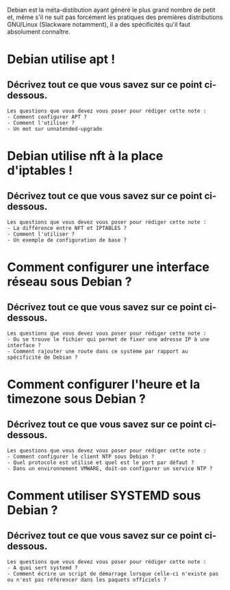 Debian est la méta-distibution ayant généré le plus grand nombre de petit et, même s'il ne suit pas forcément les pratiques des premières distributions GNU/Linux (Slackware notamment), il a des spécificités qu'il faut absolument connaître.

# Debian utilise apt !
## Décrivez tout ce que vous savez sur ce point ci-dessous.
```
Les questions que vous devez vous poser pour rédiger cette note :
- Comment configurer APT ?
- Comment l'utiliser ?
- Un mot sur unnatended-upgrade
```

# Debian utilise nft à la place d'iptables !
## Décrivez tout ce que vous savez sur ce point ci-dessous.
```
Les questions que vous devez vous poser pour rédiger cette note :
- La différence entre NFT et IPTABLES ?
- Comment l'utiliser ?
- Un exemple de configuration de base ?
```

# Comment configurer une interface réseau sous Debian ?
## Décrivez tout ce que vous savez sur ce point ci-dessous.
```
Les questions que vous devez vous poser pour rédiger cette note :
- Ou se trouve le fichier qui permet de fixer une adresse IP à une interface ?
- Comment rajouter une route dans ce système par rapport au spécificité de Debian ?
```

# Comment configurer l'heure et la timezone sous Debian ?
## Décrivez tout ce que vous savez sur ce point ci-dessous.
```
Les questions que vous devez vous poser pour rédiger cette note :
- Comment configurer le client NTP sous Debian ?
- Quel protocole est utilisé et quel est le port par défaut ?
- Dans un environnement VMWARE, doit-on configurer un service NTP ?
```

# Comment utiliser SYSTEMD sous Debian ?
## Décrivez tout ce que vous savez sur ce point ci-dessous.
```
Les questions que vous devez vous poser pour rédiger cette note :
- A quoi sert systemd ?
- Comment écrire un script de démarrage lorsque celle-ci n'existe pas ou n'est pas référencer dans les paquets officiels ?
```




